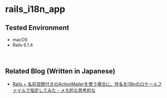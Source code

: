 # rails_i18n_app

## Tested Environment

- macOS
- Rails 6.1.4

　  

## Related Blog (Written in Japanese)

- [Rails + 名前空間付きのActionMailerを使う場合に、件名をi18nのロケールファイルで指定してみた - メモ的な思考的な](https://thinkami.hatenablog.com/entry/2021/07/12/235838)